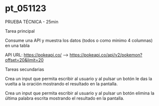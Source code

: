 # pt_051123
PRUEBA TÉCNICA - 25min


Tarea principal

Consume una API y muestra los datos (todos o como minimo 4 columnas) en una tabla


API URL: https://pokeapi.co/ --> https://pokeapi.co/api/v2/pokemon?offset=20&limit=20


Tareas secundarias

Crea un input que permita escribir al usuario y al pulsar un botón le das la vuelta a la oración mostrando el resultado en la pantalla.

Crea un input que permita escribir al usuario y al pulsar un botón elimina la última palabra escrita mostrando el resultado en la pantalla.